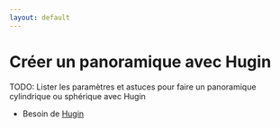 ```yaml
---
layout: default
---
```


# Créer un panoramique avec Hugin

TODO: Lister les paramètres et astuces pour faire un panoramique cylindrique ou sphérique avec Hugin

- Besoin de [Hugin](../soft/Hugin.md)
